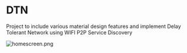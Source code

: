 # DTN
Project to include various material design features and implement Delay Tolerant Network using WIFI P2P Service Discovery

![homescreen.png](https://postimg.org/image/mwinaz1d7/?raw=true)

